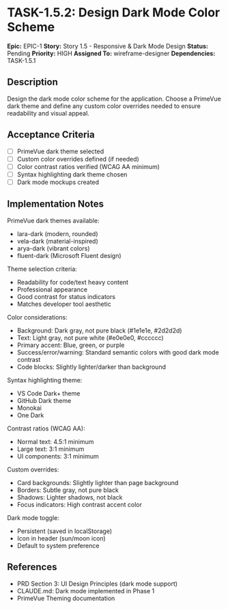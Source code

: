 # TASK-1.5.2: Design Dark Mode Color Scheme

**Epic:** EPIC-1
**Story:** Story 1.5 - Responsive & Dark Mode Design
**Status:** Pending
**Priority:** HIGH
**Assigned To:** wireframe-designer
**Dependencies:** TASK-1.5.1

## Description

Design the dark mode color scheme for the application. Choose a PrimeVue dark theme and define any custom color overrides needed to ensure readability and visual appeal.

## Acceptance Criteria

- [ ] PrimeVue dark theme selected
- [ ] Custom color overrides defined (if needed)
- [ ] Color contrast ratios verified (WCAG AA minimum)
- [ ] Syntax highlighting dark theme chosen
- [ ] Dark mode mockups created

## Implementation Notes

PrimeVue dark themes available:
- lara-dark (modern, rounded)
- vela-dark (material-inspired)
- arya-dark (vibrant colors)
- fluent-dark (Microsoft Fluent design)

Theme selection criteria:
- Readability for code/text heavy content
- Professional appearance
- Good contrast for status indicators
- Matches developer tool aesthetic

Color considerations:
- Background: Dark gray, not pure black (#1e1e1e, #2d2d2d)
- Text: Light gray, not pure white (#e0e0e0, #cccccc)
- Primary accent: Blue, green, or purple
- Success/error/warning: Standard semantic colors with good dark mode contrast
- Code blocks: Slightly lighter/darker than background

Syntax highlighting theme:
- VS Code Dark+ theme
- GitHub Dark theme
- Monokai
- One Dark

Contrast ratios (WCAG AA):
- Normal text: 4.5:1 minimum
- Large text: 3:1 minimum
- UI components: 3:1 minimum

Custom overrides:
- Card backgrounds: Slightly lighter than page background
- Borders: Subtle gray, not pure black
- Shadows: Lighter shadows, not black
- Focus indicators: High contrast accent color

Dark mode toggle:
- Persistent (saved in localStorage)
- Icon in header (sun/moon icon)
- Default to system preference

## References

- PRD Section 3: UI Design Principles (dark mode support)
- CLAUDE.md: Dark mode implemented in Phase 1
- PrimeVue Theming documentation
